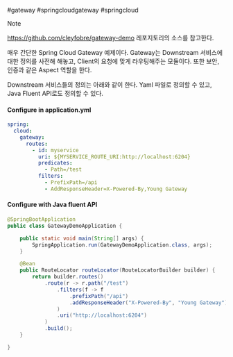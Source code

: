 #gateway #springcloudgateway #springcloud 

> [!note]
> https://github.com/cleyfobre/gateway-demo 레포지토리의 소스를 참고한다.

매우 간단한 Spring Cloud Gateway 예제이다. Gateway는 Downstream 서비스에 대한 정의를 사전해 해놓고, Client의 요청에 맞게 라우팅해주는 모듈이다. 또한 보안, 인증과 같은 Aspect 역할을 한다.

Downstream 서비스들의 정의는 아래와 같이 한다. Yaml 파일로 정의할 수 있고, Java Fluent API로도 정의할 수 있다.

#### Configure in application.yml

```yaml
spring:
  cloud:
    gateway:
      routes:
        - id: myservice
          uri: ${MYSERVICE_ROUTE_URI:http://localhost:6204}
          predicates:
            - Path=/test
          filters:
            - PrefixPath=/api
            - AddResponseHeader=X-Powered-By,Young Gateway
```

#### Configure with Java fluent API

```java
@SpringBootApplication
public class GatewayDemoApplication {

	public static void main(String[] args) {
		SpringApplication.run(GatewayDemoApplication.class, args);
	}

	@Bean
	public RouteLocator routeLocator(RouteLocatorBuilder builder) {
		return builder.routes()
			.route(r -> r.path("/test")
				.filters(f -> f
					.prefixPath("/api")
					.addResponseHeader("X-Powered-By", "Young Gateway")
				)
				.uri("http://localhost:6204")
			)
			.build();
	}

}
```
